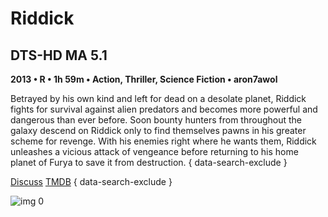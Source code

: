 # Riddick

## DTS-HD MA 5.1

**2013 • R • 1h 59m • Action, Thriller, Science Fiction • aron7awol**

Betrayed by his own kind and left for dead on a desolate planet, Riddick fights for survival against alien predators and becomes more powerful and dangerous than ever before. Soon bounty hunters from throughout the galaxy descend on Riddick only to find themselves pawns in his greater scheme for revenge. With his enemies right where he wants them, Riddick unleashes a vicious attack of vengeance before returning to his home planet of Furya to save it from destruction.
{ data-search-exclude }

[Discuss](https://www.avsforum.com/threads/bass-eq-for-filtered-movies.2995212/post-56885378)  [TMDB](https://www.themoviedb.org/movie/87421)
{ data-search-exclude }

![img 0](https://i.imgur.com/h3CPlXE.jpg)

